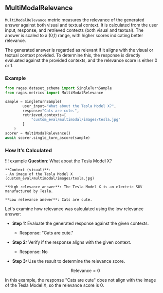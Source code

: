 ## MultiModalRelevance

`MultiModalRelevance` metric measures the relevance of the generated answer against both visual and textual context. It is calculated from the user input, response, and retrieved contexts (both visual and textual). The answer is scaled to a (0,1) range, with higher scores indicating better relevance.

The generated answer is regarded as relevant if it aligns with the visual or textual context provided. To determine this, the response is directly evaluated against the provided contexts, and the relevance score is either 0 or 1.

### Example

```python
from ragas.dataset_schema import SingleTurnSample 
from ragas.metrics import MultiModalRelevance

sample = SingleTurnSample(
        user_input="What about the Tesla Model X?",
        response="Cats are cute.",
        retrieved_contexts=[
            "custom_eval/multimodal/images/tesla.jpg"
        ]
    )
scorer = MultiModalRelevance()
await scorer.single_turn_ascore(sample)
```

### How It’s Calculated 

!!! example
    **Question**: What about the Tesla Model X?

    **Context (visual)**: 
    - An image of the Tesla Model X (custom_eval/multimodal/images/tesla.jpg)

    **High relevance answer**: The Tesla Model X is an electric SUV manufactured by Tesla.

    **Low relevance answer**: Cats are cute.

Let's examine how relevance was calculated using the low relevance answer:

- **Step 1:** Evaluate the generated response against the given contexts.
    - Response: "Cats are cute."

- **Step 2:** Verify if the response aligns with the given context.
    - Response: No

- **Step 3:** Use the result to determine the relevance score.

    $$
    \text{Relevance} = 0
    $$

In this example, the response "Cats are cute" does not align with the image of the Tesla Model X, so the relevance score is 0.
